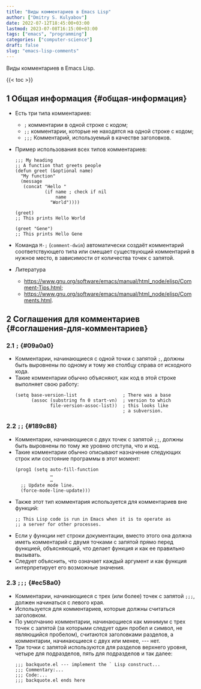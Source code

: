 ```yaml
---
title: "Виды комментариев в Emacs Lisp"
author: ["Dmitry S. Kulyabov"]
date: 2022-07-12T18:45:00+03:00
lastmod: 2023-07-08T16:15:00+03:00
tags: ["emacs", "programming"]
categories: ["computer-science"]
draft: false
slug: "emacs-lisp-comments"
---
```


Виды комментариев в Emacs Lisp.

<!--more-->

{{< toc >}}


## <span class="section-num">1</span> Общая информация {#общая-информация}

-   Есть три типа комментариев:
    -   `;` комментарии в одной строке с кодом;
    -   `;;` комментарии, которые не находятся на одной строке с кодом;
    -   `;;;` Комментарий, используемый в качестве заголовков.
-   Пример использования всех типов комментариев:
    ```emacs-lisp
    ;;; My heading
    ;; A function that greets people
    (defun greet (&optional name)
      "My function"
      (message
       (concat "Hello "
               (if name ; check if nil
                   name
                 "World"))))

    (greet)
    ;; This prints Hello World

    (greet "Gene")
    ;; This prints Hello Gene
    ```
-   Команда `M-;` (`comment-dwim`) автоматически создаёт комментарий соответствующего типа или смещает существующий комментарий в нужное место, в зависимости от количества точек с запятой.

-   Литература
    -   <https://www.gnu.org/software/emacs/manual/html_node/elisp/Comment-Tips.html>;
    -   <https://www.gnu.org/software/emacs/manual/html_node/elisp/Comments.html>.


## <span class="section-num">2</span> Соглашения для комментариев {#соглашения-для-комментариев}


### <span class="section-num">2.1</span> `;` {#09a0a0}

-   Комментарии, начинающиеся с одной точки с запятой `;`, должны быть выровнены по одному и тому же столбцу справа от исходного кода.
-   Такие комментарии обычно объясняют, как код в этой строке выполняет свою работу:
    ```emacs-lisp
    (setq base-version-list                 ; There was a base
          (assoc (substring fn 0 start-vn)  ; version to which
                 file-version-assoc-list))  ; this looks like
                                            ; a subversion.
    ```


### <span class="section-num">2.2</span> `;;` {#189c88}

-   Комментарии, начинающиеся с двух точек с запятой `;;`, должны быть выровнены по тому же уровню отступа, что и код.
-   Такие комментарии обычно описывают назначение следующих строк или состояние программы в этот момент:
    ```emacs-lisp
    (prog1 (setq auto-fill-function
                 …
                 …
      ;; Update mode line.
      (force-mode-line-update)))
    ```
-   Также этот тип комментария используется для комментариев вне функций:
    ```emacs-lisp
    ;; This Lisp code is run in Emacs when it is to operate as
    ;; a server for other processes.
    ```
-   Если у функции нет строки документации, вместо этого она должна иметь комментарий с двумя точками с запятой прямо перед функцией, объясняющий, что делает функция и как ее правильно вызывать.
-   Следует объяснить, что означает каждый аргумент и как функция интерпретирует его возможные значения.


### <span class="section-num">2.3</span> `;;;` {#ec58a0}

-   Комментарии, начинающиеся с трех (или более) точек с запятой `;;;`, должен начинаться с левого края.
-   Используется для комментариев, которые должны считаться заголовком.
-   По умолчанию комментарии, начинающиеся как минимум с трех точек с запятой (за которыми следует один пробел и символ, не являющийся пробелом), считаются заголовками разделов, а комментарии, начинающиеся с двух или менее, --- нет.
-   Три точки с запятой используются для разделов верхнего уровня, четыре для подразделов, пять для подразделов и так далее:
    ```emacs-lisp
    ;;; backquote.el --- implement the ` Lisp construct...
    ;;; Commentary:...
    ;;; Code:...
    ;;; backquote.el ends here
    ```
